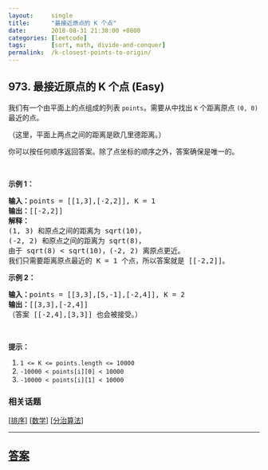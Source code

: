 ```yaml
---
layout:     single
title:      "最接近原点的 K 个点"
date:       2018-08-31 21:30:00 +0800
categories: [leetcode]
tags:       [sort, math, divide-and-conquer]
permalink:  /k-closest-points-to-origin/
---
```


## 973. 最接近原点的 K 个点 (Easy)

<p>我们有一个由平面上的点组成的列表 <code>points</code>。需要从中找出 <code>K</code> 个距离原点 <code>(0, 0)</code> 最近的点。</p>

<p>（这里，平面上两点之间的距离是欧几里德距离。）</p>

<p>你可以按任何顺序返回答案。除了点坐标的顺序之外，答案确保是唯一的。</p>

<p>&nbsp;</p>

<p><strong>示例 1：</strong></p>

<pre><strong>输入：</strong>points = [[1,3],[-2,2]], K = 1
<strong>输出：</strong>[[-2,2]]
<strong>解释： </strong>
(1, 3) 和原点之间的距离为 sqrt(10)，
(-2, 2) 和原点之间的距离为 sqrt(8)，
由于 sqrt(8) &lt; sqrt(10)，(-2, 2) 离原点更近。
我们只需要距离原点最近的 K = 1 个点，所以答案就是 [[-2,2]]。
</pre>

<p><strong>示例 2：</strong></p>

<pre><strong>输入：</strong>points = [[3,3],[5,-1],[-2,4]], K = 2
<strong>输出：</strong>[[3,3],[-2,4]]
（答案 [[-2,4],[3,3]] 也会被接受。）
</pre>

<p>&nbsp;</p>

<p><strong>提示：</strong></p>

<ol>
	<li><code>1 &lt;= K &lt;= points.length &lt;= 10000</code></li>
	<li><code>-10000 &lt; points[i][0] &lt; 10000</code></li>
	<li><code>-10000 &lt; points[i][1] &lt; 10000</code></li>
</ol>

### 相关话题
  [[排序](https://github.com/openset/leetcode/tree/master/tag/sort/README.md)]
  [[数学](https://github.com/openset/leetcode/tree/master/tag/math/README.md)]
  [[分治算法](https://github.com/openset/leetcode/tree/master/tag/divide-and-conquer/README.md)]

---

## [答案](https://github.com/openset/leetcode/tree/master/problems/k-closest-points-to-origin)
